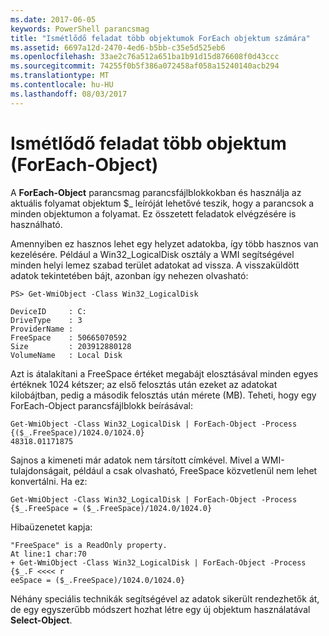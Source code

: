 ```yaml
---
ms.date: 2017-06-05
keywords: PowerShell parancsmag
title: "Ismétlődő feladat több objektumok ForEach objektum számára"
ms.assetid: 6697a12d-2470-4ed6-b5bb-c35e5d525eb6
ms.openlocfilehash: 33ae2c76a512a651ba1b91d15d876608f0d43ccc
ms.sourcegitcommit: 74255f0b5f386a072458af058a15240140acb294
ms.translationtype: MT
ms.contentlocale: hu-HU
ms.lasthandoff: 08/03/2017
---
```

# <a name="repeating-a-task-for-multiple-objects-foreach-object"></a>Ismétlődő feladat több objektum (ForEach-Object)
A **ForEach-Object** parancsmag parancsfájlblokkokban és használja az aktuális folyamat objektum $_ leíróját lehetővé teszik, hogy a parancsok a minden objektumon a folyamat. Ez összetett feladatok elvégzésére is használható.

Amennyiben ez hasznos lehet egy helyzet adatokba, így több hasznos van kezelésére. Például a Win32_LogicalDisk osztály a WMI segítségével minden helyi lemez szabad terület adatokat ad vissza. A visszaküldött adatok tekintetében bájt, azonban így nehezen olvasható:

```
PS> Get-WmiObject -Class Win32_LogicalDisk

DeviceID     : C:
DriveType    : 3
ProviderName :
FreeSpace    : 50665070592
Size         : 203912880128
VolumeName   : Local Disk
```

Azt is átalakítani a FreeSpace értéket megabájt elosztásával minden egyes értéknek 1024 kétszer; az első felosztás után ezeket az adatokat kilobájtban, pedig a második felosztás után mérete (MB). Teheti, hogy egy ForEach-Object parancsfájlblokk beírásával:

```
Get-WmiObject -Class Win32_LogicalDisk | ForEach-Object -Process {($_.FreeSpace)/1024.0/1024.0}
48318.01171875
```

Sajnos a kimeneti már adatok nem társított címkével. Mivel a WMI-tulajdonságait, például a csak olvasható, FreeSpace közvetlenül nem lehet konvertálni. Ha ez:

```
Get-WmiObject -Class Win32_LogicalDisk | ForEach-Object -Process {$_.FreeSpace = ($_.FreeSpace)/1024.0/1024.0}
```

Hibaüzenetet kapja:

```
"FreeSpace" is a ReadOnly property.
At line:1 char:70
+ Get-WmiObject -Class Win32_LogicalDisk | ForEach-Object -Process {$_.F <<<< r
eeSpace = ($_.FreeSpace)/1024.0/1024.0}
```

Néhány speciális technikák segítségével az adatok sikerült rendezhetők át, de egy egyszerűbb módszert hozhat létre egy új objektum használatával **Select-Object**.

